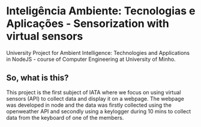 # Inteligência Ambiente: Tecnologias e Aplicações - Sensorization with virtual sensors
University Project for Ambient Intelligence: Technologies and Applications in NodeJS - course of Computer Engineering at University of Minho.

## So, what is this?
This project is the first subject of IATA where we focus on using virtual sensors (API) to collect data and display it on a webpage. The webpage was developed in node and the data was firstly collected using the openweather API and secondly using a keylogger during 10 mins to collect data from the keyboard of one of the members.
